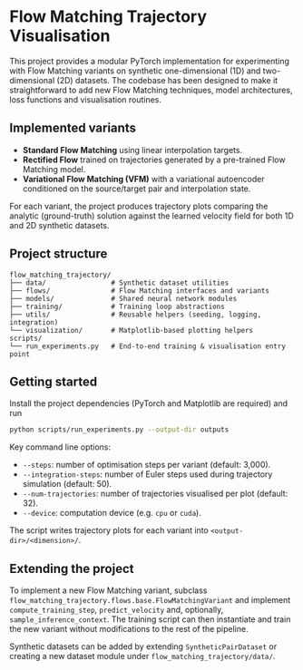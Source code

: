 # Flow Matching Trajectory Visualisation

This project provides a modular PyTorch implementation for experimenting with
Flow Matching variants on synthetic one-dimensional (1D) and two-dimensional
(2D) datasets. The codebase has been designed to make it straightforward to add
new Flow Matching techniques, model architectures, loss functions and
visualisation routines.

## Implemented variants

* **Standard Flow Matching** using linear interpolation targets.
* **Rectified Flow** trained on trajectories generated by a pre-trained Flow
  Matching model.
* **Variational Flow Matching (VFM)** with a variational autoencoder conditioned
  on the source/target pair and interpolation state.

For each variant, the project produces trajectory plots comparing the analytic
(ground-truth) solution against the learned velocity field for both 1D and 2D
synthetic datasets.

## Project structure

```
flow_matching_trajectory/
├── data/                # Synthetic dataset utilities
├── flows/               # Flow Matching interfaces and variants
├── models/              # Shared neural network modules
├── training/            # Training loop abstractions
├── utils/               # Reusable helpers (seeding, logging, integration)
└── visualization/       # Matplotlib-based plotting helpers
scripts/
└── run_experiments.py   # End-to-end training & visualisation entry point
```

## Getting started

Install the project dependencies (PyTorch and Matplotlib are required) and run

```bash
python scripts/run_experiments.py --output-dir outputs
```

Key command line options:

* `--steps`: number of optimisation steps per variant (default: 3,000).
* `--integration-steps`: number of Euler steps used during trajectory
  simulation (default: 50).
* `--num-trajectories`: number of trajectories visualised per plot (default: 32).
* `--device`: computation device (e.g. `cpu` or `cuda`).

The script writes trajectory plots for each variant into
`<output-dir>/<dimension>/`.

## Extending the project

To implement a new Flow Matching variant, subclass
`flow_matching_trajectory.flows.base.FlowMatchingVariant` and implement
`compute_training_step`, `predict_velocity` and, optionally,
`sample_inference_context`. The training script can then instantiate and train
the new variant without modifications to the rest of the pipeline.

Synthetic datasets can be added by extending `SyntheticPairDataset` or creating a
new dataset module under `flow_matching_trajectory/data/`.
